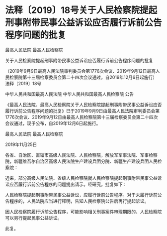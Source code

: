 # 法释〔2019〕18号关于人民检察院提起刑事附带民事公益诉讼应否履行诉前公告程序问题的批复

最高人民法院 最高人民检察院

关于人民检察院提起刑事附带民事公益诉讼应否履行诉前公告程序问题的批复



（2019年9月9日最高人民法院审判委员会第1776次会议、2019年9月12日最高人民检察院第十三届检察委员会第二十四次会议通过，自2019年12月6日起施行） 法释〔2019〕18号



中华人民共和国最高人民法院 中华人民共和国最高人民检察院 公告



《最高人民法院、最高人民检察院关于人民检察院提起刑事附带民事公益诉讼应否履行诉前公告程序问题的批复》已于2019年9月9日由最高人民法院审判委员会第1776次会议、2019年9月12日由最高人民检察院第十三届检察委员会第二十四次会议通过，现予公布，自2019年12月6日起施行。



最高人民法院  最高人民检察院



2019年11月25日



各省、自治区、直辖市高级人民法院、人民检察院，解放军军事法院、军事检察院，新疆维吾尔自治区高级人民法院生产建设兵团分院、新疆生产建设兵团人民检察院：



近来，部分高级人民法院、省级人民检察院就人民检察院提起刑事附带民事公益诉讼应否履行诉前公告程序的问题提出请示。经研究，批复如下：



人民检察院提起刑事附带民事公益诉讼，应履行诉前公告程序。对于未履行诉前公告程序的，人民法院应当进行释明，告知人民检察院公告后再行提起诉讼。



因人民检察院履行诉前公告程序，可能影响相关刑事案件审理期限的，人民检察院可以另行提起民事公益诉讼。



此复。

